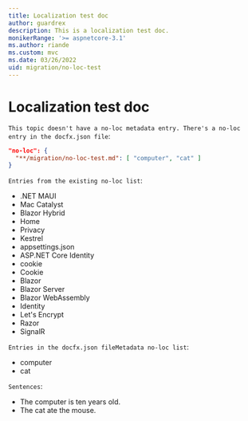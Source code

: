 ```yaml
---
title: Localization test doc
author: guardrex
description: This is a localization test doc.
monikerRange: '>= aspnetcore-3.1'
ms.author: riande
ms.custom: mvc
ms.date: 03/26/2022
uid: migration/no-loc-test
---
```

# Localization test doc

`This topic doesn't have a no-loc metadata entry. There's a no-loc entry in the docfx.json file`:

```json
"no-loc": {
  "**/migration/no-loc-test.md": [ "computer", "cat" ]
}
```

`Entries from the existing no-loc list`:

* .NET MAUI
* Mac Catalyst
* Blazor Hybrid
* Home
* Privacy
* Kestrel
* appsettings.json
* ASP.NET Core Identity
* cookie
* Cookie
* Blazor
* Blazor Server
* Blazor WebAssembly
* Identity
* Let's Encrypt
* Razor
* SignalR

`Entries in the docfx.json fileMetadata no-loc list`:

* computer
* cat

`Sentences`:

* The computer is ten years old.
* The cat ate the mouse.
